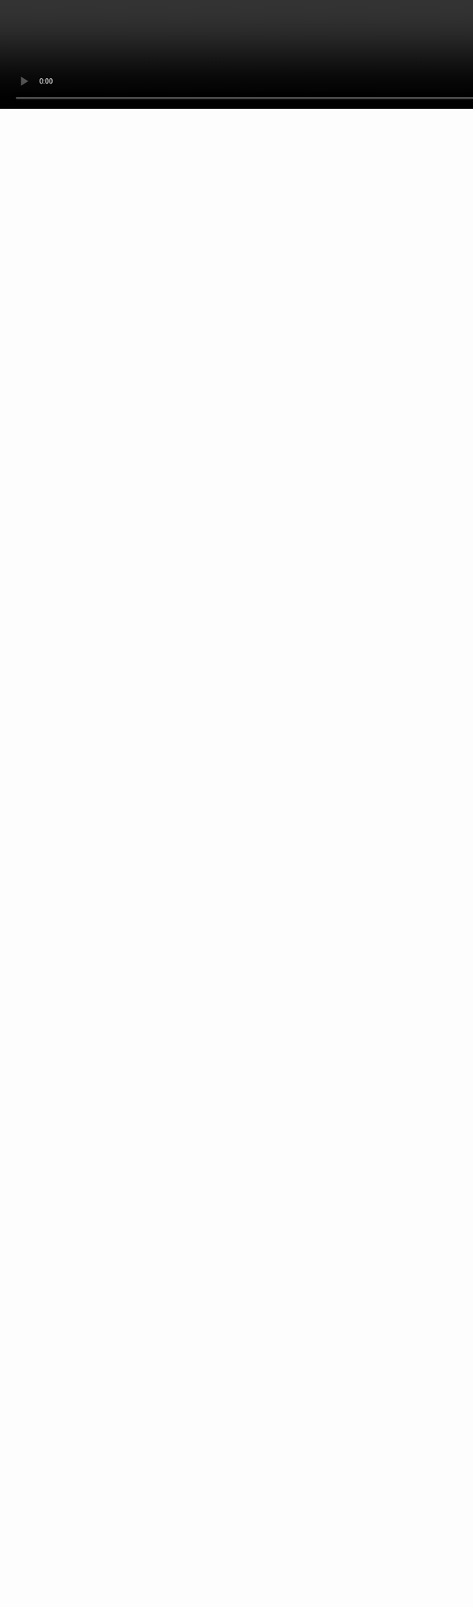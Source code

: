 <video style="width:200%;left:0px;top:0px;position:absolute;" controls=false autoplay=true loop=true src=generative_circuit.mp4 />
<h1 class=box_textshadow style="left:200px;top:100px;position:absolute;color:white" >Designing PCBs with code</h1>
<h2 class=box_textshadow style="left:470px;top:200px;position:absolute;color:white" >by Kaspar</h2>
<h6 class=box_textshadow style="left:800px;top:600px;position:absolute;color:white" >animation: <a style=color:inherit; href=https://twitter.com/ExUtumno>@ExUtumno</a></h6>

???


---

Kaspar 

- Freelance electronic engineer and software developer
- Love writing code and love open source (especially electronics)
- [github.com/kasbah](https://github.com/kasbah)

![](../images/vrgo-braille-3.png)

???
 
- These are some projects that I work on, ones a chair controller for virtual reality another is a braille e-book reader

---

<img class=fullscreen src=kicad.svg />

???

- You will notice I like to code and that I like hardware
- But I didn't say I like designing hardware all the much
- I get very frustrated with designing electronic circuits
- This is how it is typically done 
- Generally you have a schematic entry tool 
- And PCB layout tool
- You draw out a schematic, which is a sort of map where you want all your connections to go.
- And then place them onto a model of a board and route the connections your previously defined

---
<img class=fullscreen src=fpga.svg />

???

- If you are designing digital hardware, something to be run on an FPGA
- You can actually use schematic entry as well
- But hardware description languages were invented in the 80s
- And largely that's how we digital design circuits now

---
<div style=display:flex;justify-content:center>
<img class=fullheight src=../images/logic-magic-2.jpg />
</div>

???

- Because schematic entry for this sort of task becomes way too confusing
---

```vhdl

-- (this is a VHDL comment)

-- import std_logic from the IEEE library
library IEEE;
use IEEE.std_logic_1164.all;

-- this is the entity
entity ANDGATE is
  port ( 
    I1 : in std_logic;
    I2 : in std_logic;
    O  : out std_logic);
end entity ANDGATE;

-- this is the architecture
architecture RTL of ANDGATE is
begin
  O <= I1 and I2;
end architecture RTL;
```

???
- So we use code to describe logic circuits because it's much easier to manage that complexity
- These are known as "hardware description languages" or HDLs
- These are for digital logic circuits

---

![](../images/hackrf_schematic.png)

???
- So schematic entry for PCB designs can get quite confusing as well
- Especially if we have high pin count components like FPGAs actually
- These days schematics use a lot of labels, so generally your wires jump all over the place
- And creating these kinds of schematics in a graphical way can be very tedious as well


---

### Can we use HDLs for analog circuits?

```verilog
//Verilog-A (1993) and Verilog-AMS (2000)
`include "constants.vams"
`include "disciplines.vams"
// Simple ADC model
module adc_simple(clk, dout, vref, vin);
	// Parameters
	parameter integer bits = 4 from[1:24]; // Number of bits
	parameter integer td = 1 from[0:inf);  // Processing delay of the ADC
	// Define input/output
	input clk, vin, vref;
	output [bits-1:0] dout;
    electrical vref, vin;
	logic clk;
	reg [bits-1:0] dout;
	// Internal variables	
	real ref, sample;
	integer i;
  ...
```
???

- People have tried to extend HDLs for analog and mixed signal design 
- Verilog-A was defined in 1993 and it was merged into Verilog-AMS in 2000

---

```vhdl
-- VHDL-AMS
-- IEEE 1076.1-1999

library IEEE;
use IEEE.math_real.all;
use IEEE.electrical_systems.all;

entity DIODE is
   generic (iss : current := 1.0e-14;  -- Saturation current
            af  : real    := 1.0;      -- Flicker noise coefficient
            kf  : real    := 0.0);     -- Flicker noise exponent
   port (terminal anode, cathode : electrical);      
end entity DIODE;

architecture IDEAL of DIODE is
  quantity v across i through anode to cathode;
  constant vt : voltage := 0.0258;     -- Thermal voltage at 300 K
begin

  i == iss * (exp(v/vt) - 1.0);

end architecture IDEAL;
```
	
- Also: "Circuit Description Language" (Taku Noda, IPST 1999)

???

- There is also an Analog and mixed signal extension for VHDL
- Another one I came across in a paper from 1999
- and I couldn't find any implementation
- The focus of these seems on simulation and verification
- Rather than just pure schematic entry
- So that means you have to know a lot about the behaviour of your circuits
- What we want is something to help us create netlists just as we do from schematics 

---


```cpp
/* PHDL - PCB hardware description language (Brent Nelson, 2011)*/


// A surface mount resistor
device resistor {
  attr REFPREFIX = "R";
  attr FOOTPRINT = "R0805";
  attr LIBRARY = "rcl-smd";
  attr VALUE = "1k";
  pin a = {1};
  pin b = {2};
}

design top {
  net vcc, vout, gnd;

  inst r1 of resistor {
    a = vcc;
    b = vout;
  }

  inst r2 of resistor {
    a = vout;
    b = gnd;
  }
}

```
???
- So that's what PHDL, the PCB Hardware Description Language is
- This is the earliest project that I found that has this focus 
- it was created in 2011
- It has quite a clean syntax for defining devices and their connections
- There are more advanced language features that didn't fit on the slide as well
- There is a sort of slice notation for making multiple connections and there is a native module system


---

# PHDL


- From 2011
- New language
- Java based compiler & Eclipse IDE plugin
- Outputs Eagle and Orcad netlists natively

<img style=width:100% src="../images/phdl_eclips.jpg")/>


???
- But it is a new language which has it's pros and cons
- You get this clean syntax but it's not as expressive as a general purpose language
- This is a compiler written in Java that can output netlists for quite a few different PCB design tools
- It also has an eclipse plugin so you can write descriptions with the help of an IDE

---
# SKiDL

- Created in 2016 
- A domain specific language embedded in Python 
- Outputs KiCad netlists 

```python
from skidl import *

gnd = Net('gnd')  # Ground reference.
vin = Net('vin')   # Input voltage to the divider.
vout = Net('vout')  # Output voltage from the divider.
r1, r2 = 2 * Part('device', 'R', TEMPLATE)  # Create two resistors.
r1.value, r1.footprint = '1K',  'Resistors_SMD:R_0805'  # Set resistor values
r2.value, r2.footprint = '500', 'Resistors_SMD:R_0805'  # and footprints.
r1[1] += vin      # Connect the input to the first resistor.
r2[2] += gnd      # Connect the second resistor to ground.
vout += r1[2], r2[1]  # Output comes from the connection of the two resistors.

generate_netlist()
```

???

- The next one I came across was SKiDL
- So this is Python
- There is a bit of operator overloading going on here which might confuse you 
- But it's essentially a set of classes to help you design circuits
- An you can then do the rest of your design in the KiCad layout tool

---

# PyCircuit
- Created in 2017 
- A domain specific language embedded in Python 
- Outputs KiCad netlists


```python
from pycircuit import *
Footprint('R0805', 'R', '0805',
          Map(1, '1'),
          Map(2, '2'))
@circuit('TOP')
def top():
    Node('R1', 'R')
    Node('R2', 'R')
    Ref('R1')['1'] + Net('VCC')  
    Ref('R1')['2'] + Net('Vout')
    Ref('R2')['1'] + Net('Vout')
    Ref('R2')['2'] + Net('GND')
```

???

- PyCircuit is also a very recent project for designing circuits using Python 
- In fact it's so very much in flux that this slide is out of date already
- It has some interesting experimental features, one is this idea that you break up your component definitions into several sub-functions


---

# PHDL, SKiDL and PyCircuit
- Pros:
  - Define once and re-use
  - Use for-loops, slice notation 
- Issues:
  - It's hard to visualize
  - Circuit definition can still be very tedious
  - Debugging could easily become a nightmare


???
- I have tried some of these out and contributed a bit
- And while I can see the power, of design defining once and reusing and using for loops and other programming constructs to reduce tedium
- there are still some issues
  - Circuit definition can still be very tedious
  - It's hard to visualize
  - Debugging could easily become a nightmare
- So I want to  

---

#Visualization

<img style=height:500px src=../images/schematic.jpg>

???

- So let's cover visualisation, that's something I have been looking into recently. 
- Schematics, even though I don't necessarily want to draw them, I do want to read them


---

### SKiDL

<div style=display:flex;justify-content:center>
<img src=../images/skidl_graph.png> 
</div>

???

- To SKiDL I contributed a bit of code to output Graphviz graphs
- If you don't know graphviz, it's quite a nifty tool to draw graphs without actually having to draw them
- So it's a sort of programmatic description of graphs
- So I tried to make this similar to schematics, but it's obviously a bit different 


---

### PyCircuit

<div style=display:flex;justify-content:center>
<img style=height:500px; src=../images/pycircuit_graph.png />
</div>

???

- For PyCircuit there's also a Graphviz output created by PyCircuit's creator David Craven
- The reason this looks like this is you can do layout with PyCircuit as well 
- So this is used to highlight nets in the interactive viewer, that's why you have such big clickable nodes here


---
<a href=https://github.com/nturley/netlistsvg>
<img class=fullscreen style=position:absolute;left:200px; src=../images/netlistsvg.png />
</a>

???

- So even more recently I came across something called netlistsvg
- This converts Yosys netlists to very nice looking schematics 
- This uses KlayJS, or soon to be ELKJS which is the Eclipse Layout Kernel under the hood
- Which uses a similar algorithm to Graphviz


---

<img class=fullscreen src=netlistsvg.svg />


???

- So me and Neil Turley have been playing around with creating analog or more accurately mixed signal schematics using a different SVG skin
- And the results are pretty impressive actually
- Something to note here is that the connections kind of flow up to down and left to right
- So with some more tweaks I think this may actually result in more readable schematics than hand drawn ones
- Since it always follows a convention
- How we scale this up, is to be seen. I think it will require some sort of hierarchy browser so you can zoom in out out the design so to speak
- But I think this is really promising and will be investing some time into this, and enabling these languages to make use of this



---
# Removing Tedium

<img src=../images/charlie.jpg />

???

- I have also been thinking about how to make the code writing process, the definition of circuits less tedius

---

# Electro Grammar

```js
> let {parse} = require('electro-grammar')

> parse('100nF 0603 C0G 10% 25V')
{ type: 'capacitor',
  capacitance: 1e-7,
  size: '0603',
  characteristic: 'C0G',
  tolerance: 10,
  voltage_rating: 25 }

> parse('1k 0805 5% 125mW')
{ type: 'resistor',
  resistance: 1000,
  size: '0805',
  tolerance: 5,
  power_rating: 0.125 }

> parse('green led 1206')
{ type: 'led', color: 'green', size: '1206' }
```

???

- I developed something called electro-grammar
- Which is a little natural language parser for component description
- The thinking here is: we already have quite a precise way to describe components
- So we should use that as part of our circuit description languages
- This is currently in Javascript, but I am working on a Python port in the hopes of contributing this to the aforemention Python DSLs



---
# RepliCAD

- A domain specific language in Javascript
- Doesn't exist yet
- Goals:
  - Confirm Atwood's Law 
  - Make it easier to design and reason about circuits
  - Static analysis to make it very hard to create bugs 
  - Interactive editor with netlistsvg

```js
let {Resistor, Nets, Circuit} = require('replicad')
let r1 = Resistor('1k 0603')
let r2 = r1.copy()
let [vcc, vout, gnd] = Nets(3)
let circuit = Circuit()
circuit.connect_through(vcc, r1, vout, r2, gnd)
export circuit
```


???

---

# Should you use it?

- PHDL: beta (and some bitrot since 2012)
- SKiDL: alpha
- PyCircuit: experimental
- RepliCAD: vaporware

<img style=width:300px src="../images/stumble.png" />

---
# What about layout and footprints?

- KicadModTree: a Python DSL for KiCad footprints

- PyCircuit: DSL for footprints, experimental layout and routing using SMT solvers

- Footwork: very experimental and also stagnated KiCad footprint (text) editor combining Racket (Scheme) and the KiCad s-expression format

---
# What do people want when they want to make hardware more like software?

1. Fast build to test iteration cycles

2. Use programming constructs for a faster/better design process

3. Modularity and re-usability


???

- Lets just sum up our goals with all of this
- I have talked a lot about improving the design process
- All of these languages hope to give you the ability to reuse bits of designs
- Either through language native module systems or otherwise

---
<img class=fullscreen src=../images/kitspace_full.svg />

???

- And I'd be amiss not to plug the project where on which I spend most of my free time
- Which is kitspace.org, a registry for electronics designs, 
- You can put up projects made in any way on there and it makes it easier for people to re-build other peoples projects
- With it I am trying to create an NPM or Python Package index of reusable electronics projects
- And it would be really interesting to hook into the design reuse features of whatever design tool people are using

---
<video style="width:200%;left:0px;top:0px;position:absolute;" controls=false autoplay=true loop=true src=generative_circuit.mp4 />
<h1 class=box_textshadow style="left:200px;top:100px;position:absolute;color:white" >Questions?</h1>
<h2 class=box_textshadow style="left:200px;top:200px;position:absolute;color:white" >github.com/kasbah</h2>
<h3 class=box_textshadow style="left:200px;top:300px;position:absolute;color:white" >Thanks to: Brent Nelson and co (PHDL), Dave Vandebout (SKiDL), David Craven (PyCircuit), Neil Turely (netlistsvg) and all contributors to Graphviz and ELK </h3>

<h6 class=box_textshadow style="left:800px;top:600px;position:absolute;color:white" >animation: <a style=color:inherit; href=https://twitter.com/ExUtumno>@ExUtumno</a></h6>

